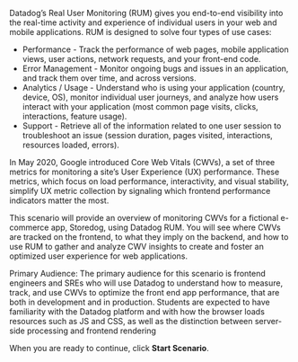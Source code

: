 Datadog’s Real User Monitoring (RUM) gives you end-to-end visibility into the real-time activity and experience of individual users in your web and mobile applications. RUM is designed to solve four types of use cases:

<ul style="max-width: 75vw;  margin: auto;">
<li>Performance - Track the performance of web pages, mobile application views, user actions, network requests, and your front-end code.</li>
<li>Error Management - Monitor ongoing bugs and issues in an application, and track them over time, and across versions.</li>
<li>Analytics / Usage - Understand who is using your application (country, device, OS), monitor individual user journeys, and analyze how users interact with your application (most common page visits, clicks, interactions, feature usage).</li>
<li>Support - Retrieve all of the information related to one user session to troubleshoot an issue (session duration, pages visited, interactions, resources loaded, errors).</li>
</ul>


In May 2020, Google introduced Core Web Vitals (CWVs), a set of three metrics for monitoring a site’s User Experience (UX) performance. These metrics, which focus on load performance, interactivity, and visual stability, simplify UX metric collection by signaling which frontend performance indicators matter the most.

This scenario will provide an overview of monitoring CWVs for a fictional e-commerce app, Storedog, using Datadog RUM. You will see where CWVs are tracked on the frontend, to what they imply on the backend, and how to use RUM to gather and analyze CWV insights to create and foster an optimized user experience for web applications. 

Primary Audience: The primary audience for this scenario is frontend engineers and SREs who will use Datadog to understand how to measure, track, and use CWVs to optimize the front end app performance, that are both in development and in production. Students are expected to have familiarity with the Datadog platform and with how the browser loads resources such as JS and CSS, as well as the distinction between server-side processing and frontend rendering

When you are ready to continue, click **Start Scenario**.